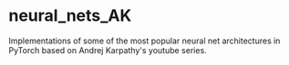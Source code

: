 # neural_nets_AK
Implementations of some of the most popular neural net architectures in PyTorch based on Andrej Karpathy's youtube series.
